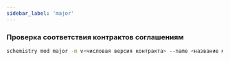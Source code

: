 ```yaml
---
sidebar_label: 'major'
---
```


### Проверка соответствия контрактов соглашениям

```bash title="Bash"
schemistry mod major -m v<числовая версия контракта> --name <название модуля>
```